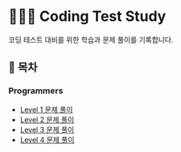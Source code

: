 # 🧑🏻‍💻 Coding Test Study

코딩 테스트 대비를 위한 학습과 문제 풀이를 기록합니다.

## 📎 목차

### Programmers

- [Level 1 문제 풀이](https://github.com/jiheonn/Coding-Test-Study/tree/main/programmers/level-1)
- [Level 2 문제 풀이](https://github.com/jiheonn/Coding-Test-Study/tree/main/programmers/level-2)
- [Level 3 문제 풀이](https://github.com/jiheonn/Coding-Test-Study/tree/main/programmers/level-3)
- [Level 4 문제 풀이](https://github.com/jiheonn/Coding-Test-Study/tree/main/programmers/level-4)
